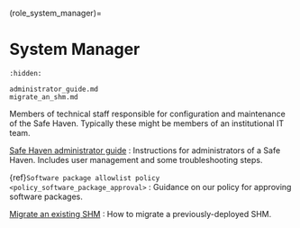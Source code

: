 (role_system_manager)=
# System Manager

```{toctree}
:hidden:

administrator_guide.md
migrate_an_shm.md
```

Members of technical staff responsible for configuration and maintenance of the Safe Haven.
Typically these might be members of an institutional IT team.

[Safe Haven administrator guide](administrator_guide.md)
: Instructions for administrators of a Safe Haven. Includes user management and some troubleshooting steps.

{ref}`Software package allowlist policy <policy_software_package_approval>`
: Guidance on our policy for approving software packages.

[Migrate an existing SHM](migrate_an_shm.md)
: How to migrate a previously-deployed SHM.
